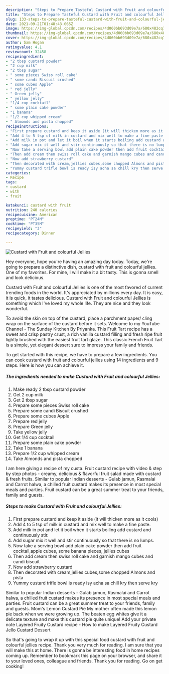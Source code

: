 ```yaml
---
description: "Steps to Prepare Tasteful Custard with Fruit and colourful Jellies"
title: "Steps to Prepare Tasteful Custard with Fruit and colourful Jellies"
slug: 133-steps-to-prepare-tasteful-custard-with-fruit-and-colourful-jellies
date: 2021-09-21T01:48:43.065Z
image: https://img-global.cpcdn.com/recipes/4d060bb693d09e7a/680x482cq70/custard-with-fruit-and-colourful-jellies-recipe-main-photo.jpg
thumbnail: https://img-global.cpcdn.com/recipes/4d060bb693d09e7a/680x482cq70/custard-with-fruit-and-colourful-jellies-recipe-main-photo.jpg
cover: https://img-global.cpcdn.com/recipes/4d060bb693d09e7a/680x482cq70/custard-with-fruit-and-colourful-jellies-recipe-main-photo.jpg
author: Sam Hogan
ratingvalue: 4.1
reviewcount: 32458
recipeingredient:
- "2 tbsp custard powder"
- "2 cup milk"
- "2 tbsp sugar"
- " some pieces Swiss roll cake"
- " some candi Biscuit crushed"
- " some cubes Apple"
- " red jelly"
- " Green jelly"
- " yellow jelly"
- "1/4 cup cocktail"
- " some plain cake powder"
- "1 banana"
- "1/2 cup whipped cream"
- " Almonds and pista chopped"
recipeinstructions:
- "First prepare custard and keep it aside (it will thicken more as it cools)"
- "Add 4 to 5 tsp of milk in custard and mix well to make a fine paste."
- "Add milk in pot and let it boil when it starts boiling add custard and continuously stir."
- "Add sugar mix it well and stir continuously so that there is no lumps."
- "Now take a serving bowl add plain cake powder then add fruit cocktail,apple cubes, some banana pieces, jellies cubes"
- "Then add cream then swiss roll cake and garnish mango cubes and candi biscuit"
- "Now add strawberry custard"
- "Then decorated with cream,jellies cubes,some chopped Almons and pista"
- "Yummy custard trifle bowl is ready isy acha sa chill kry then serve kry"
categories:
- Recipe
tags:
- custard
- with
- fruit

katakunci: custard with fruit 
nutrition: 240 calories
recipecuisine: American
preptime: "PT24M"
cooktime: "PT35M"
recipeyield: "3"
recipecategory: Dinner

---
```



![Custard with Fruit and colourful Jellies](https://img-global.cpcdn.com/recipes/4d060bb693d09e7a/680x482cq70/custard-with-fruit-and-colourful-jellies-recipe-main-photo.jpg)

Hey everyone, hope you're having an amazing day today. Today, we're going to prepare a distinctive dish, custard with fruit and colourful jellies. One of my favorites. For mine, I will make it a bit tasty. This is gonna smell and look delicious.

Custard with Fruit and colourful Jellies is one of the most favored of current trending foods in the world. It's appreciated by millions every day. It is easy, it is quick, it tastes delicious. Custard with Fruit and colourful Jellies is something which I've loved my whole life. They are nice and they look wonderful.

To avoid the skin on top of the custard, place a parchment paper/ cling wrap on the surface of the custard before it sets. Welcome to my YouTube Channel - The Sunday Kitchen By Priyanka. This Fruit Tart recipe has a sweet and crisp pastry crust, a rich vanilla custard filling and fresh ripe fruit lightly brushed with the easiest fruit tart glaze. This classic French Fruit Tart is a simple, yet elegant dessert sure to impress your family and friends.


To get started with this recipe, we have to prepare a few ingredients. You can cook custard with fruit and colourful jellies using 14 ingredients and 9 steps. Here is how you can achieve it.

<!--inarticleads1-->

##### The ingredients needed to make Custard with Fruit and colourful Jellies:

1. Make ready 2 tbsp custard powder
1. Get 2 cup milk
1. Get 2 tbsp sugar
1. Prepare  some pieces Swiss roll cake
1. Prepare  some candi Biscuit crushed
1. Prepare  some cubes Apple
1. Prepare  red jelly
1. Prepare  Green jelly
1. Take  yellow jelly
1. Get 1/4 cup cocktail
1. Prepare  some plain cake powder
1. Take 1 banana
1. Prepare 1/2 cup whipped cream
1. Take  Almonds and pista chopped


I am here giving a recipe of my custa. Fruit custard recipe with video &amp; step by step photos - creamy, delicious &amp; flavorful fruit salad made with custard &amp; fresh fruits. Similar to popular Indian desserts - Gulab jamun, Rasmalai and Carrot halwa, a chilled fruit custard makes its presence in most special meals and parties. Fruit custard can be a great summer treat to your friends, family and guests. 

<!--inarticleads2-->

##### Steps to make Custard with Fruit and colourful Jellies:

1. First prepare custard and keep it aside (it will thicken more as it cools)
1. Add 4 to 5 tsp of milk in custard and mix well to make a fine paste.
1. Add milk in pot and let it boil when it starts boiling add custard and continuously stir.
1. Add sugar mix it well and stir continuously so that there is no lumps.
1. Now take a serving bowl add plain cake powder then add fruit cocktail,apple cubes, some banana pieces, jellies cubes
1. Then add cream then swiss roll cake and garnish mango cubes and candi biscuit
1. Now add strawberry custard
1. Then decorated with cream,jellies cubes,some chopped Almons and pista
1. Yummy custard trifle bowl is ready isy acha sa chill kry then serve kry


Similar to popular Indian desserts - Gulab jamun, Rasmalai and Carrot halwa, a chilled fruit custard makes its presence in most special meals and parties. Fruit custard can be a great summer treat to your friends, family and guests. Mom&#39;s Lemon Custard Pie My mother often made this lemon pie back when we were growing up. The beaten egg whites give it a delicate texture and make this custard pie quite unique! Add your private note Layered Fruity Custard recipe - How to make Layered Fruity Custard Jello Custard Dessert 

So that's going to wrap it up with this special food custard with fruit and colourful jellies recipe. Thank you very much for reading. I am sure that you will make this at home. There is gonna be interesting food in home recipes coming up. Remember to bookmark this page on your browser, and share it to your loved ones, colleague and friends. Thank you for reading. Go on get cooking!
